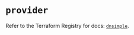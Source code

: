 # `provider`

Refer to the Terraform Registry for docs: [`dnsimple`](https://registry.terraform.io/providers/dnsimple/dnsimple/1.3.1/docs).
